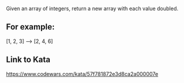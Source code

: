 Given an array of integers, return a new array with each value doubled.

## For example:

[1, 2, 3] --> [2, 4, 6]

## Link to Kata
https://www.codewars.com/kata/57f781872e3d8ca2a000007e